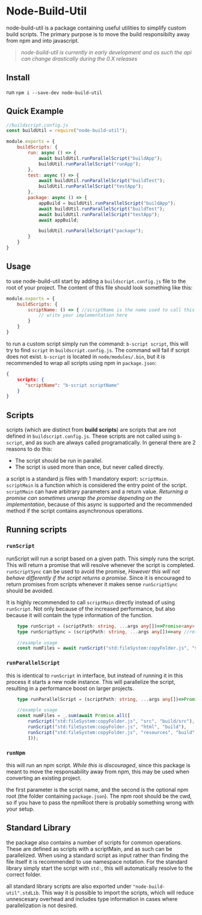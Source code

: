# Node-Build-Util
node-build-util is a package containing useful utilities to simplify custom build scripts. The primary purpose is to move the build responsibilty away from npm and into javascript.
>*node-build-util is currently in early development and as such the api can change drastically during the 0.X releases*

## Install
run `npm i --save-dev node-build-util`

## Quick Example
```js
//buildscript.config.js
const buildUtil = require("node-build-util");

module.exports = {
    buildScripts: {
        run: async () => {
            await buildUtil.runParallelScript("buildApp");
            buildUtil.runParallelScript("runApp");
        },
        test: async () => {
            await buildUtil.runParallelScript("buildTest");
            buildUtil.runParallelScript("testApp");
        },
        package: async () => {
            appBuild = buildUtil.runParallelScript("buildApp");
            await buildUtil.runParallelScript("buildTest");
            await buildUtil.runParallelScript("testApp");
            await appBuild;

            buildUtil.runParallelScript("package");
        }
    }
}
```

## Usage
to use node-build-util start by adding a `buildscript.config.js` file to the root of your project. The content of this file should look something like this:
```js
module.exports = {
    buildScripts: {
        scriptName: () => { //scriptName is the name used to call this script 
            // write your implementation here
        }
    }
}
```
to run a custom script simply run the command: `b-script script`, this will try to find `script` in `buildscript.config.js`. The command will fail if script does not exist. `b-script` is located in `node/modules/.bin`, but it is recommended to wrap all scripts using npm in `package.json`:
```json
{
    scripts: {
       "scriptName": "b-script scriptName"
    }
}
```

## Scripts
scripts (which are distinct from **build scripts**) are scripts that are not defined in `buildscript.config.js`. These scripts are not called using `b-script`, and as such are always called programatically. In general there are 2 reasons to do this:
* The script should be run in parallel.
* The script is used more than once, but never called directly.

a script is a standard js files with 1 mandatory export: `scriptMain`. `scriptMain` is a function which is considered the entry point of the script. `scriptMain` can have arbitrary parameters and a return value. *Returning a promise can sometimes unwrap the promise depending on the implementation*, because of this async is supported and the recommended method if the script contains asynchronous operations.

## Running scripts

### `runScript`
runScript will run a script based on a given path. This simply runs the script. This will return a promise that will resolve whenever the script is completed. `runScriptSync` can be used to avoid the promise, *However this will not behave differently if the script returns a promise*. Since it is encouraged to return promises from scripts whenever it makes sense `runScriptSync` should be avoided.

It is highly recommended to call `scriptMain` directly instead of using `runScript`. Not only because of the increased performance, but also because it will contain the type information of the function.

```ts
    type runScript = (scriptPath: string, ...args any[])=>Promise<any>
    type runScriptSync = (scriptPath: string, ...args any[])=>any //return type could still be a promise

    //example usage
    const numFiles = await runScript("std:fileSystem:copyFolder.js", "src", "build/src");
```

### `runParallelScript`
this is identical to `runScript` in interface, but instead of running it in this process it starts a new node instance. This will parallelize the script, resulting in a performance boost on larger projects.

```ts
    type runParallelScript = (scriptPath: string, ...args any[])=>Promise<any>

    //example usage
    const numFiles = _.sum(await Promise.all([
        runScript("std:fileSystem:copyFolder.js", "src", "build/src"),
        runScript("std:fileSystem:copyFolder.js", "html", "build"),
        runScript("std:fileSystem:copyFolder.js", "resources", "build", {subFolder: "res"})
        ]));
```

### `runNpm`
this will run an npm script. *While this is discouraged*, since this package is meant to move the responsability away from npm, this may be used when converting an existing project.

the first parameter is the script name, and the second is the optional npm root (the folder containing `package.json`). The npm root should be the cwd, so if you have to pass the npmRoot there is probably something wrong with your setup.

## Standard Library
the package also contains a number of scripts for common operations. These are defined as scripts with a scriptMain, and as such can be parallelized. When using a standard script as input rather than finding the file itself it is recommended to use namespace notation. For the standard library simply start the script with `std:`, this will automatically resolve to the correct folder.

all standard library scripts are also exported under `"node-build-util".stdLib`. This way it is possible to import the scripts, which will reduce unnescesary overhead and includes type information in cases where parallelization is not desired.